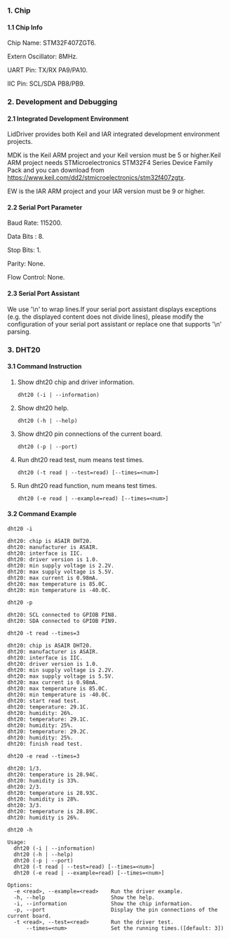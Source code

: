 ### 1. Chip

#### 1.1 Chip Info

Chip Name: STM32F407ZGT6.

Extern Oscillator: 8MHz.

UART Pin: TX/RX PA9/PA10.

IIC Pin: SCL/SDA PB8/PB9.

### 2. Development and Debugging

#### 2.1 Integrated Development Environment

LidDriver provides both Keil and IAR integrated development environment projects.

MDK is the Keil ARM project and your Keil version must be 5 or higher.Keil ARM project needs STMicroelectronics STM32F4 Series Device Family Pack and you can download from https://www.keil.com/dd2/stmicroelectronics/stm32f407zgtx.

EW is the IAR ARM project and your IAR version must be 9 or higher.

#### 2.2 Serial Port Parameter

Baud Rate: 115200.

Data Bits : 8.

Stop Bits: 1.

Parity: None.

Flow Control: None.

#### 2.3 Serial Port Assistant

We use '\n' to wrap lines.If your serial port assistant displays exceptions (e.g. the displayed content does not divide lines), please modify the configuration of your serial port assistant or replace one that supports '\n' parsing.

### 3. DHT20

#### 3.1 Command Instruction

1. Show dht20 chip and driver information.

   ```shell
   dht20 (-i | --information)
   ```

2. Show dht20 help.

   ```shell
   dht20 (-h | --help)
   ```

3. Show dht20 pin connections of the current board.

   ```shell
   dht20 (-p | --port)
   ```

4. Run dht20 read test, num means test times. 

   ```shell
   dht20 (-t read | --test=read) [--times=<num>]
   ```

5. Run dht20 read function, num means test times.

   ```shell
   dht20 (-e read | --example=read) [--times=<num>]
   ```

#### 3.2 Command Example

```shell
dht20 -i

dht20: chip is ASAIR DHT20.
dht20: manufacturer is ASAIR.
dht20: interface is IIC.
dht20: driver version is 1.0.
dht20: min supply voltage is 2.2V.
dht20: max supply voltage is 5.5V.
dht20: max current is 0.98mA.
dht20: max temperature is 85.0C.
dht20: min temperature is -40.0C.
```

```shell
dht20 -p

dht20: SCL connected to GPIOB PIN8.
dht20: SDA connected to GPIOB PIN9.
```

```shell
dht20 -t read --times=3

dht20: chip is ASAIR DHT20.
dht20: manufacturer is ASAIR.
dht20: interface is IIC.
dht20: driver version is 1.0.
dht20: min supply voltage is 2.2V.
dht20: max supply voltage is 5.5V.
dht20: max current is 0.98mA.
dht20: max temperature is 85.0C.
dht20: min temperature is -40.0C.
dht20: start read test.
dht20: temperature: 29.1C.
dht20: humidity: 26%.
dht20: temperature: 29.1C.
dht20: humidity: 25%.
dht20: temperature: 29.2C.
dht20: humidity: 25%.
dht20: finish read test.
```

```shell
dht20 -e read --times=3

dht20: 1/3.
dht20: temperature is 28.94C.
dht20: humidity is 33%.
dht20: 2/3.
dht20: temperature is 28.93C.
dht20: humidity is 28%.
dht20: 3/3.
dht20: temperature is 28.89C.
dht20: humidity is 26%.
```

```shell
dht20 -h

Usage:
  dht20 (-i | --information)
  dht20 (-h | --help)
  dht20 (-p | --port)
  dht20 (-t read | --test=read) [--times=<num>]
  dht20 (-e read | --example=read) [--times=<num>]

Options:
  -e <read>, --example=<read>    Run the driver example.
  -h, --help                     Show the help.
  -i, --information              Show the chip information.
  -p, --port                     Display the pin connections of the current board.
  -t <read>, --test=<read>       Run the driver test.
      --times=<num>              Set the running times.([default: 3])
```

